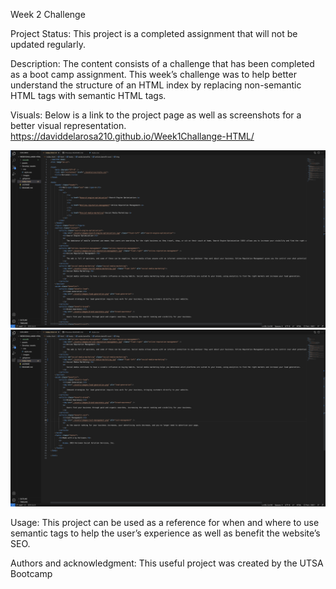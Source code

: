 Week 2 Challenge

Project Status:
This project is a completed assignment that will not be updated regularly.

Description:
The content consists of a challenge that has been completed as a boot camp assignment. This week’s
challenge was to help better understand the structure of an HTML index by replacing non-semantic
HTML tags with semantic HTML tags.

Visuals:
Below is a link to the project page as well as screenshots for a better visual representation.
https://daviddelarosa210.github.io/Week1Challange-HTML/


![Alt text](<Develop/assets/images/Screen Shot 2023-08-23 at 4.45.56 PM.png>)
![Alt text](<Develop/assets/images/Screen Shot 2023-08-23 at 4.46.22 PM.png>)

Usage:
This project can be used as a reference for when and where to use semantic tags to help the user’s
experience as well as benefit the website’s SEO.

Authors and acknowledgment:
This useful project was created by the UTSA Bootcamp